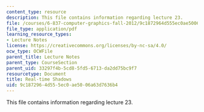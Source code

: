 ```yaml
---
content_type: resource
description: This file contains information regarding lecture 23.
file: /courses/6-837-computer-graphics-fall-2012/9c1872964d555ec0ae5006a63d7636b4_MIT6_837F12_Lec23.pdf
file_type: application/pdf
learning_resource_types:
- Lecture Notes
license: https://creativecommons.org/licenses/by-nc-sa/4.0/
ocw_type: OCWFile
parent_title: Lecture Notes
parent_type: CourseSection
parent_uid: 33297f4b-5cd8-5fd5-6713-da2dd75bc9f7
resourcetype: Document
title: Real-time Shadows
uid: 9c187296-4d55-5ec0-ae50-06a63d7636b4
---
```

This file contains information regarding lecture 23.